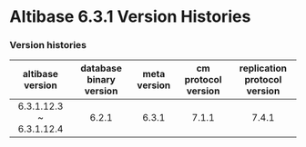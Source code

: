 # Altibase 6.3.1 Version Histories

### Version histories

|  **altibase version**   | **database binary version** | **meta version** | **cm protocol version** | **replication protocol version** |
| :---------------------: | :-------------------------: | :--------------: | :---------------------: | :------------------------------: |
| 6.3.1.12.3 ~ 6.3.1.12.4 |            6.2.1            |      6.3.1       |          7.1.1          |              7.4.1               |

